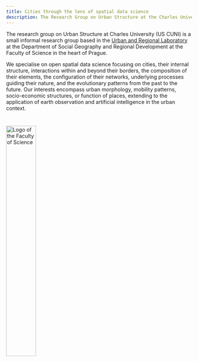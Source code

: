 ```yaml
---
title: Cities through the lens of spatial data science
description: The Research Group on Urban Structure at the Charles University.
---
```


The research group on Urban Structure at Charles University (US CUNI) is a small informal research group based in the [Urban and Regional Laboratory](https://urrlab.cz/en/) at the Department of Social Geography and Regional Development at the Faculty of Science in the heart of Prague.

We specialise on <span class="pygment">open spatial data science</span> focusing on <span class="pygment">cities</span>, their internal structure, interactions within and beyond their borders, the composition of their elements, the configuration of their networks, underlying processes guiding their nature, and the evolutionary patterns from the past to the future. Our interests encompass urban morphology, mobility patterns, socio-economic structures, or function of places, extending to the application of earth observation and artificial intelligence in the urban context.

<a href="https://natur.cuni.cz/eng"><img src="./prf_logo.svg" alt="Logo of the Faculty of Science" width="40%" style="margin-top: 5%"></a>
